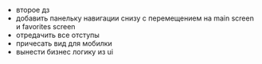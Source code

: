 - второе дз
- добавить панельку навигации снизу с перемещением на main screen и favorites screen
- отредачить все отступы
- причесать вид для мобилки
- вынести бизнес логику из ui
